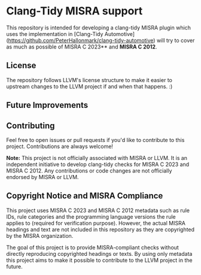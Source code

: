 # Clang-Tidy MISRA support

This repository is intended for developing a clang-tidy MISRA plugin which
uses the implementation in [Clang-Tidy Automotive]
(https://github.com/PeterHallonmark/clang-tidy-automotive)
 will try to cover as much as possible of MISRA C 2023** and 
**MISRA C 2012**. 

## License

The repository follows LLVM's license structure to make it easier to upstream
changes to the LLVM project if and when that happens. :)

## Future Improvements

## Contributing

Feel free to open issues or pull requests if you'd like to contribute to
this project. Contributions are always welcome!

**Note:** This project is not officially associated with MISRA or LLVM. It is
an independent initiative to develop clang-tidy checks for MISRA C 2023 and
MISRA C 2012. Any contributions or code changes are not officially endorsed
by MISRA or LLVM.

## Copyright Notice and MISRA Compliance

This project uses MISRA C 2023 and MISRA C 2012 metadata such as rule
IDs, rule categories and the programming language versions the rule applies 
to (required for verification purpose). However, the actual MISRA headings 
and text are not included in this repository as they are copyrighted by the 
MISRA organization.

The goal of this project is to provide MISRA-compliant checks without directly
reproducing copyrighted headings or texts. By using only metadata this
project aims to make it possible to contribute to the LLVM project in the 
future.
